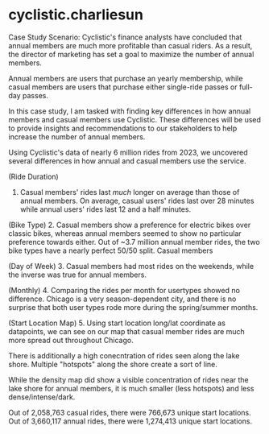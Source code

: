 # cyclistic.charliesun
Case Study Scenario:
Cyclistic's finance analysts have concluded that annual members are much more profitable than casual riders. As a result, the director of marketing has set a goal to maximize the number of annual members.

Annual members are users that purchase an yearly membership, while casual members are users that purchase either single-ride passes or full-day passes.

In this case study, I am tasked with finding key differences in how annual members and casual members use Cyclistic. These differences will be used to provide insights and recommendations to our stakeholders to help increase the number of annual members. 

Using Cyclistic's data of nearly 6 million rides from 2023, we uncovered several differences in how annual and casual members use the service.

(Ride Duration)
1. Casual members' rides last *much* longer on average than those of annual members. On average, casual users' rides last over 28 minutes while annual users' rides last 12 and a half minutes.

(Bike Type)
2. Casual members show a preference for electric bikes over classic bikes, whereas annual members seemed to show no particular preference towards either. Out of ~3.7 million annual member rides, the two bike types have a nearly perfect 50/50 split. Casual members 

(Day of Week)
3. Casual members had most rides on the weekends, while the inverse was true for annual members.

(Monthly)
4. Comparing the rides per month for usertypes showed no difference. Chicago is a very season-dependent city, and there is no surprise that both user types rode more during the spring/summer months.

(Start Location Map)
5. Using start location long/lat coordinate as datapoints, we can see on our map that casual member rides are much more spread out throughout Chicago. 

There is additionally a high conecntration of rides seen along the lake shore. Multiple "hotspots" along the shore create a sort of line.

While the density map did show a visible concentration of rides near the lake shore for annual members, it is much smaller (less hotspots) and less dense/intense/dark.

Out of 2,058,763 casual rides, there were 766,673 unique start locations.
Out of 3,660,117 annual rides, there were 1,274,413 unique start locations.


